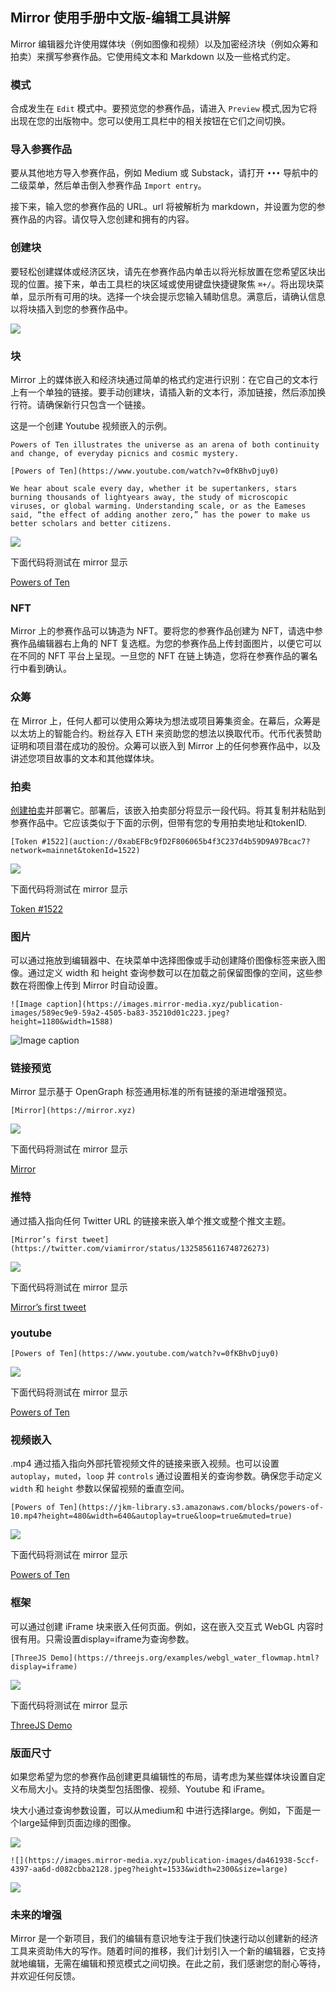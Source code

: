 ## Mirror 使用手册中文版-编辑工具讲解
Mirror 编辑器允许使用媒体块（例如图像和视频）以及加密经济块（例如众筹和拍卖）来撰写参赛作品。它使用纯文本和 Markdown 以及一些格式约定。
### 模式
合成发生在 `Edit` 模式中。要预览您的参赛作品，请进入 `Preview` 模式,因为它将出现在您的出版物中。您可以使用工具栏中的相关按钮在它们之间切换。
### 导入参赛作品
要从其他地方导入参赛作品，例如 Medium 或 Substack，请打开 `•••` 导航中的二级菜单，然后单击倒入参赛作品 `Import entry`。

接下来，输入您的参赛作品的 URL。url 将被解析为 markdown，并设置为您的参赛作品的内容。请仅导入您创建和拥有的内容。
### 创建块
要轻松创建媒体或经济区块，请先在参赛作品内单击以将光标放置在您希望区块出现的位置。接下来，单击工具栏的块区域或使用键盘快捷键聚焦 `⌘+/`。将出现块菜单，显示所有可用的块。选择一个块会提示您输入辅助信息。满意后，请确认信息以将块插入到您的参赛作品中。

![](./pic/mirror2.png)

### 块
Mirror 上的媒体嵌入和经济块通过简单的格式约定进行识别：在它自己的文本行上有一个单独的链接。要手动创建块，请插入新的文本行，添加链接，然后添加换行符。请确保新行只包含一个链接。

这是一个创建 Youtube 视频嵌入的示例。

	Powers of Ten illustrates the universe as an arena of both continuity and change, of everyday picnics and cosmic mystery.
	
	[Powers of Ten](https://www.youtube.com/watch?v=0fKBhvDjuy0)
	
	We hear about scale every day, whether it be supertankers, stars burning thousands of lightyears away, the study of microscopic viruses, or global warming. Understanding scale, or as the Eameses said, “the effect of adding another zero,” has the power to make us better scholars and better citizens.
	
![](./pic/mirror3.png)	

下面代码将测试在 mirror 显示

[Powers of Ten](https://www.youtube.com/watch?v=0fKBhvDjuy0)

### NFT
Mirror 上的参赛作品可以铸造为 NFT。要将您的参赛作品创建为 NFT，请选中参赛作品编辑器右上角的 NFT 复选框。为您的参赛作品上传封面图片，以便它可以在不同的 NFT 平台上呈现。一旦您的 NFT 在链上铸造，您将在参赛作品的署名行中看到确认。
### 众筹
在 Mirror 上，任何人都可以使用众筹块为想法或项目筹集资金。在幕后，众筹是以太坊上的智能合约。粉丝存入 ETH 来资助您的想法以换取代币。代币代表赞助证明和项目潜在成功的股份。众筹可以嵌入到 Mirror 上的任何参赛作品中，以及讲述您项目故事的文本和其他媒体块。
### 拍卖
[创建拍卖](https://mirror.xyz/dashboard/auctions)并部署它。部署后，该嵌入拍卖部分将显示一段代码。将其复制并粘贴到参赛作品中。它应该类似于下面的示例，但带有您的专用拍卖地址和tokenID.

	[Token #1522](auction://0xabEFBc9fD2F806065b4f3C237d4b59D9A97Bcac7?network=mainnet&tokenId=1522)
![](./pic/mirror6.png)

下面代码将测试在 mirror 显示

[Token #1522](auction://0xabEFBc9fD2F806065b4f3C237d4b59D9A97Bcac7?network=mainnet&tokenId=1522)

### 图片
可以通过拖放到编辑器中、在块菜单中选择图像或手动创建降价图像标签来嵌入图像。通过定义 width 和 height 查询参数可以在加载之前保留图像的空间，这些参数在将图像上传到 Mirror 时自动设置。

	![Image caption](https://images.mirror-media.xyz/publication-images/589ec9e9-59a2-4505-ba83-35210d01c223.jpeg?height=1180&width=1588)
![Image caption](https://images.mirror-media.xyz/publication-images/589ec9e9-59a2-4505-ba83-35210d01c223.jpeg?height=1180&width=1588)
### 链接预览
Mirror 显示基于 OpenGraph 标签通用标准的所有链接的渐进增强预览。

	[Mirror](https://mirror.xyz)	
![](./pic/mirror7.png)

下面代码将测试在 mirror 显示

[Mirror](https://mirror.xyz)

### 推特
通过插入指向任何 Twitter URL 的链接来嵌入单个推文或整个推文主题。

	[Mirror’s first tweet](https://twitter.com/viamirror/status/1325856116748726273)
![](./pic/mirror8.png)	

下面代码将测试在 mirror 显示

[Mirror’s first tweet](https://twitter.com/viamirror/status/1325856116748726273)
### youtube

	[Powers of Ten](https://www.youtube.com/watch?v=0fKBhvDjuy0)
![](./pic/mirror9.png)

下面代码将测试在 mirror 显示

[Powers of Ten](https://www.youtube.com/watch?v=0fKBhvDjuy0)

### 视频嵌入
.mp4 通过插入指向外部托管视频文件的链接来嵌入视频。也可以设置 `autoplay`，`muted`，`loop` 并 `controls` 通过设置相关的查询参数。确保您手动定义 `width` 和 `height` 参数以保留视频的垂直空间。

	[Powers of Ten](https://jkm-library.s3.amazonaws.com/blocks/powers-of-10.mp4?height=480&width=640&autoplay=true&loop=true&muted=true)
![](./pic/mirror10.png)

下面代码将测试在 mirror 显示

[Powers of Ten](https://jkm-library.s3.amazonaws.com/blocks/powers-of-10.mp4?height=480&width=640&autoplay=true&loop=true&muted=true)

### 框架
可以通过创建 iFrame 块来嵌入任何页面。例如，这在嵌入交互式 WebGL 内容时很有用。只需设置display=iframe为查询参数。

	[ThreeJS Demo](https://threejs.org/examples/webgl_water_flowmap.html?display=iframe)
![](./pic/mirror11.png)

下面代码将测试在 mirror 显示

[ThreeJS Demo](https://threejs.org/examples/webgl_water_flowmap.html?display=iframe)		
### 版面尺寸
如果您希望为您的参赛作品创建更具编辑性的布局，请考虑为某些媒体块设置自定义布局大小。支持的块类型包括图像、视频、Youtube 和 iFrame。

块大小通过查询参数设置，可以从medium和 中进行选择large。例如，下面是一个large延伸到页面边缘的图像。

![](./pic/mirror12.png)	

	![](https://images.mirror-media.xyz/publication-images/da461938-5ccf-4397-aa6d-d082cbba2128.jpeg?height=1533&width=2300&size=large)
![](https://images.mirror-media.xyz/publication-images/da461938-5ccf-4397-aa6d-d082cbba2128.jpeg?height=1533&width=2300&size=large)	
### 未来的增强
Mirror 是一个新项目，我们的编辑有意识地专注于我们快速行动以创建新的经济工具来资助伟大的写作。随着时间的推移，我们计划引入一个新的编辑器，它支持就地编辑，无需在编辑和预览模式之间切换。在此之前，我们感谢您的耐心等待，并欢迎任何反馈。